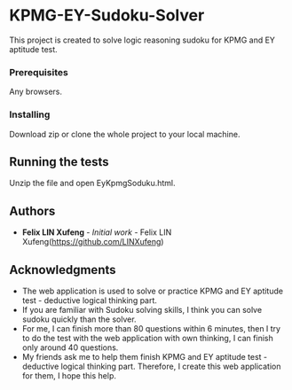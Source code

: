 # KPMG-EY-Sudoku-Solver
This project is created to solve logic reasoning sudoku for KPMG and EY aptitude test.

### Prerequisites

Any browsers.

### Installing

Download zip or clone the whole project to your local machine.

## Running the tests

Unzip the file and open EyKpmgSoduku.html.

## Authors

* **Felix LIN Xufeng** - *Initial work* - Felix LIN Xufeng(https://github.com/LINXufeng)

## Acknowledgments

* The web application is used to solve or practice KPMG and EY aptitude test - deductive logical thinking part.
* If you are familiar with Sudoku solving skills, I think you can solve sudoku quickly than the solver.
* For me, I can finish more than 80 questions within 6 minutes, then I try to do the test with the web application with own thinking, I can finish only around 40 questions.
* My friends ask me to help them finish KPMG and EY aptitude test - deductive logical thinking part. Therefore, I create this web application for them, I hope this help.
